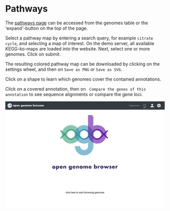 <link rel="shortcut icon" type="image/svg+xml" href="/opengenomebrowser/favicon.svg">

# Pathways

The [pathways page](https://opengenomebrowser.bioinformatics.unibe.ch/pathway/) can be accessed from the genomes table or the 'expand'-button on the top of the page.

Select a pathway map by entering a search query, for example `citrate cycle`, and selecting a map of interest. On the demo server, all available KEGG-ko-maps are loaded into the website. Next, select one or more genomes. Click on submit.

The resulting colored pathway map can be downloaded by clicking on the settings wheel, and then on `Save as PNG` or `Save as SVG`.

Click on a shape to learn which genomes cover the contained annotations.

Click on a covered annotation, then on ` Compare the genes of this annotation` to see sequence alignments or compare the gene loci.

![pathways demo](../media/pathways.apng)
